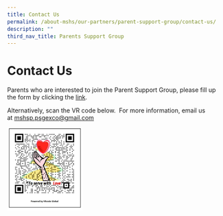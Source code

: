```yaml
---
title: Contact Us
permalink: /about-mshs/our-partners/parent-support-group/contact-us/
description: ""
third_nav_title: Parents Support Group
---
```

# Contact Us

Parents who are interested to join the Parent Support Group, please fill up the form by clicking the [link](https://forms.gle/AzRZYSRobSQXwgHc9).  
  
Alternatively, scan the VR code below.  For more information, email us at [mshsp.psgexco@gmail.com](mailto:mshsp.psgexco@gmail.com)



<img src="/images/Parent%20Support%20Group/VR_MSHSP-PSGJan2020-Web02.jpg"  
     style="width:35%">

